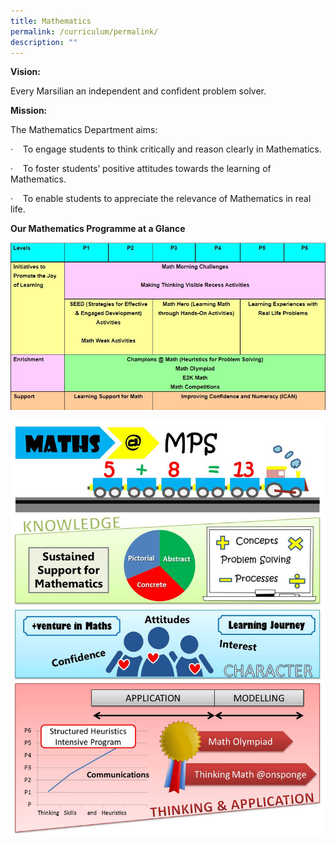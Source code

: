 ```yaml
---
title: Mathematics
permalink: /curriculum/permalink/
description: ""
---
```

**Vision:**  


Every Marsilian an independent and confident problem solver.

**Mission:**

The Mathematics Department aims:

·    To engage students to think critically and reason clearly in Mathematics.

·    To foster students’ positive attitudes towards the learning of Mathematics.

·    To enable students to appreciate the relevance of Mathematics in real life.

**Our Mathematics Programme at a Glance**

![](/images/MA%20.jpg)

![](/images/MA2.jpg)
